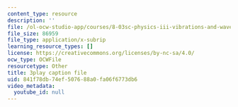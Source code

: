 ```yaml
---
content_type: resource
description: ''
file: /ol-ocw-studio-app/courses/8-03sc-physics-iii-vibrations-and-waves-fall-2016/841f78db74ef507688a0fa06f6773db6_kKIQ1h9UuA.vtt
file_size: 86959
file_type: application/x-subrip
learning_resource_types: []
license: https://creativecommons.org/licenses/by-nc-sa/4.0/
ocw_type: OCWFile
resourcetype: Other
title: 3play caption file
uid: 841f78db-74ef-5076-88a0-fa06f6773db6
video_metadata:
  youtube_id: null
---
```


